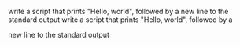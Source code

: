 write a script that prints "Hello, world", followed by a new line to the standard output
write a script that prints "Hello, world", followed by a

 new line to the standard output
